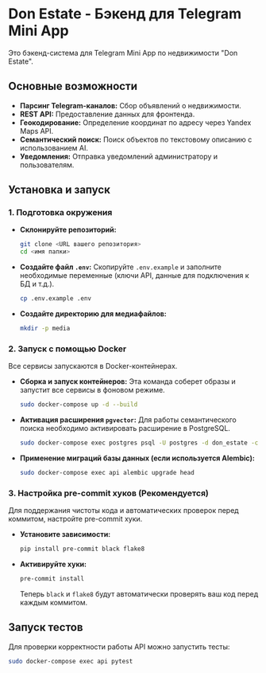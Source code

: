 # Don Estate - Бэкенд для Telegram Mini App

Это бэкенд-система для Telegram Mini App по недвижимости "Don Estate".

## Основные возможности

-   **Парсинг Telegram-каналов:** Сбор объявлений о недвижимости.
-   **REST API:** Предоставление данных для фронтенда.
-   **Геокодирование:** Определение координат по адресу через Yandex Maps API.
-   **Семантический поиск:** Поиск объектов по текстовому описанию с использованием AI.
-   **Уведомления:** Отправка уведомлений администратору и пользователям.

## Установка и запуск

### 1. Подготовка окружения

-   **Склонируйте репозиторий:**
    ```bash
    git clone <URL вашего репозитория>
    cd <имя папки>
    ```

-   **Создайте файл `.env`:**
    Скопируйте `.env.example` и заполните необходимые переменные (ключи API, данные для подключения к БД и т.д.).
    ```bash
    cp .env.example .env
    ```

-   **Создайте директорию для медиафайлов:**
    ```bash
    mkdir -p media
    ```

### 2. Запуск с помощью Docker

Все сервисы запускаются в Docker-контейнерах.

-   **Сборка и запуск контейнеров:**
    Эта команда соберет образы и запустит все сервисы в фоновом режиме.
    ```bash
    sudo docker-compose up -d --build
    ```

-   **Активация расширения `pgvector`:**
    Для работы семантического поиска необходимо активировать расширение в PostgreSQL.
    ```bash
    sudo docker-compose exec postgres psql -U postgres -d don_estate -c "CREATE EXTENSION IF NOT EXISTS vector;"
    ```

-   **Применение миграций базы данных (если используется Alembic):**
    ```bash
    sudo docker-compose exec api alembic upgrade head
    ```

### 3. Настройка pre-commit хуков (Рекомендуется)

Для поддержания чистоты кода и автоматических проверок перед коммитом, настройте pre-commit хуки.

-   **Установите зависимости:**
    ```bash
    pip install pre-commit black flake8
    ```

-   **Активируйте хуки:**
    ```bash
    pre-commit install
    ```
    Теперь `black` и `flake8` будут автоматически проверять ваш код перед каждым коммитом.

## Запуск тестов

Для проверки корректности работы API можно запустить тесты:
```bash
sudo docker-compose exec api pytest
```

